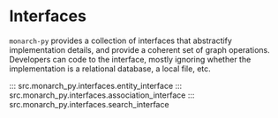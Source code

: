 # Interfaces 

`monarch-py` provides a collection of interfaces that abstractify implementation details, and provide a coherent set of graph operations.  
Developers can code to the interface, mostly ignoring whether the implementation is a relational database, a local file, etc.

::: src.monarch_py.interfaces.entity_interface
::: src.monarch_py.interfaces.association_interface
::: src.monarch_py.interfaces.search_interface


